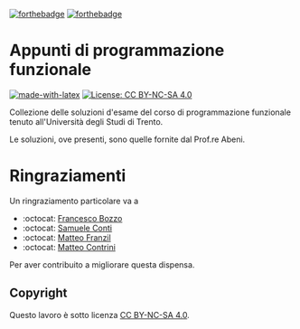 [![forthebadge](https://forthebadge.com/images/badges/you-didnt-ask-for-this.svg)](https://forthebadge.com)
[![forthebadge](https://forthebadge.com/images/badges/built-with-love.svg)](https://forthebadge.com)

# Appunti di programmazione funzionale

[![made-with-latex](https://img.shields.io/badge/Made%20with-LaTeX-1f425f.svg)](https://www.latex-project.org/)
[![License: CC BY-NC-SA 4.0](https://img.shields.io/badge/License-CC%20BY--NC--SA%204.0-blue.svg)](https://creativecommons.org/licenses/by-nc-sa/4.0/)

Collezione delle soluzioni d'esame del corso di programmazione funzionale tenuto all'Università degli Studi di Trento.

Le soluzioni, ove presenti, sono quelle fornite dal Prof.re Abeni.

# Ringraziamenti

Un ringraziamento particolare va a
- :octocat: [Francesco Bozzo](https://github.com/FrancescoBozzo)
- :octocat: [Samuele Conti](https://github.com/Samaretas)
- :octocat: [Matteo Franzil](https://github.com/mfranzil)
- :octocat: [Matteo Contrini](https://github.com/matteocontrini)

Per aver contribuito a migliorare questa dispensa.

## Copyright

Questo lavoro è sotto licenza [CC BY-NC-SA 4.0](https://creativecommons.org/licenses/by-nc-sa/4.0/).
